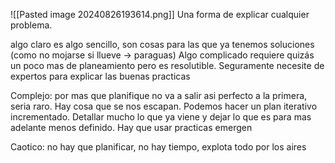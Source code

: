 ![[Pasted image 20240826193614.png]]
Una forma de explicar cualquier problema. 

algo claro es algo sencillo, son cosas para las que ya tenemos soluciones (como no mojarse si llueve -> paraguas)
Algo complicado requiere quizás un poco mas de planeamiento pero es resolutible. Seguramente necesite de expertos para explicar las buenas practicas

Complejo: por mas que planifique no va a salir asi perfecto a la primera, seria raro. Hay cosa que se nos escapan. Podemos hacer un plan iterativo incrementado. Detallar mucho lo que ya viene y dejar lo que es para mas adelante menos definido. Hay que usar practicas emergen

Caotico: no hay que planificar, no hay tiempo, explota todo por los aires